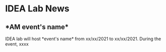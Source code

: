 <h1> IDEA Lab News </h1>

<h2> *AM event's name* </h2>
IDEA lab will host *event's name* from xx/xx/2021 to xx/xx/2021. During the event, xxxx
